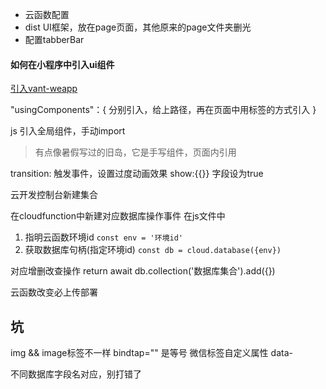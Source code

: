 - 云函数配置
- dist UI框架，放在page页面，其他原来的page文件夹删光
- 配置tabberBar

#### 如何在小程序中引入ui组件
[引入vant-weapp](https://youzan.github.io/vant-weapp/#/intro)

 "usingComponents"：{
   分别引入，给上路径，再在页面中用标签的方式引入
 }

 js 引入全局组件，手动import

 > 有点像暑假写过的旧岛，它是手写组件，页面内引用

transition: 触发事件，设置过度动画效果
show:{{}} 字段设为true

云开发控制台新建集合

在cloudfunction中新建对应数据库操作事件
在js文件中 

1. 指明云函数环境id `const env = '环境id'`
2. 获取数据库句柄(指定环境id) `const db = cloud.database({env})`

对应增删改查操作
 return await db.collection('数据库集合').add({})

云函数改变必上传部署

 ## 坑
 img && image标签不一样
 bindtap="" 是等号
 微信标签自定义属性 data-

 不同数据库字段名对应，别打错了
 
